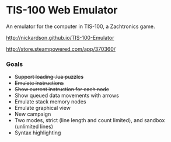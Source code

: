 # TIS-100 Web Emulator
An emulator for the computer in TIS-100, a Zachtronics game.

http://nickardson.github.io/TIS-100-Emulator

http://store.steampowered.com/app/370360/

### Goals
* <s>Support loading .lua puzzles</s>
* <s>Emulate instructions</s>
* <s>Show current instruction for each node</s>
* Show queued data movements with arrows
* Emulate stack memory nodes
* Emulate graphical view
* New campaign
* Two modes, strict (line length and count limited), and sandbox (unlimited lines)
* Syntax highlighting